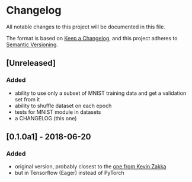 # Changelog
All notable changes to this project will be documented in this file.

The format is based on [Keep a Changelog](https://keepachangelog.com/en/1.0.0/),
and this project adheres to [Semantic Versioning](https://semver.org/spec/v2.0.0.html).

## [Unreleased]
### Added
- ability to use only a subset of MNIST training data and get a validation set from it
- ability to shuffle dataset on each epoch
- tests for MNIST module in datasets
- a CHANGELOG (this one)

## [0.1.0a1] - 2018-06-20
### Added
- original version, probably closest to the [one from Kevin Zakka](https://github.com/kevinzakka/recurrent-visual-attention)
- but in Tensorflow (Eager) instead of PyTorch
